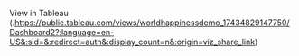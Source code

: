 View in Tableau (.https://public.tableau.com/views/worldhappinessdemo_17434829147750/Dashboard2?:language=en-US&:sid=&:redirect=auth&:display_count=n&:origin=viz_share_link)
